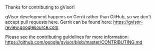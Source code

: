 Thanks for contributing to gVisor!

gVisor development happens on Gerrit rather than GitHub, so we don't accept pull requests here. Gerrit can be found here: https://gvisor-review.googlesource.com

Please see the contributing guidelines for more information: https://github.com/google/gvisor/blob/master/CONTRIBUTING.md
